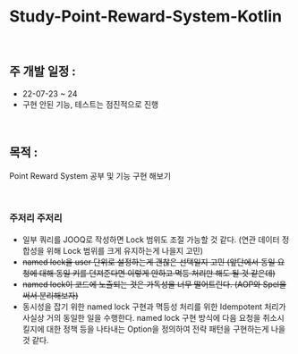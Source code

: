 # Study-Point-Reward-System-Kotlin

<br/>

## 주 개발 일정 : 
- 22-07-23 ~ 24 
- 구현 안된 기능, 테스트는 점진적으로 진행

<br/>

## 목적 : 
Point Reward System 공부 및 기능 구현 해보기

<br/>

### 주저리 주저리
- 일부 쿼리를 JOOQ로 작성하면 Lock 범위도 조절 가능할 것 같다. (연관 데이터 정합성을 위해 Lock 범위를 크게 유지하는게 나을지 고민)
- ~~named lock을 user 단위로 설정하는게 괜찮은 선택일지 고민 (앞단에서 동일 요청에 대해 동일 키를 던져준다면 이렇게 안하고 멱등 처리만 해도 될 것 같은데)~~
- ~~named lock이 코드에 노출되는 것은 가독성을 너무 떨어트린다. (AOP와 Spel을 써서 분리해보자)~~
- 동시성을 잡기 위한 named lock 구현과 멱등성 처리를 위한 Idempotent 처리가 사실상 거의 동일한 일을 수행한다. named lock 구현 방식에 다음 요청을 취소시킬지에 대한 정책 등을 나타내는 Option을 정의하여 전략 패턴을 구현하는게 나을 것 같다.
